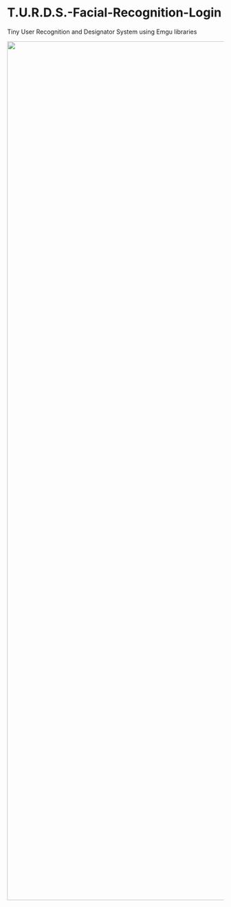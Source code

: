 # T.U.R.D.S.-Facial-Recognition-Login
Tiny User Recognition and Designator System using Emgu libraries

<img src="https://i.imgur.com/5NsnjKI.png" width="2000">
